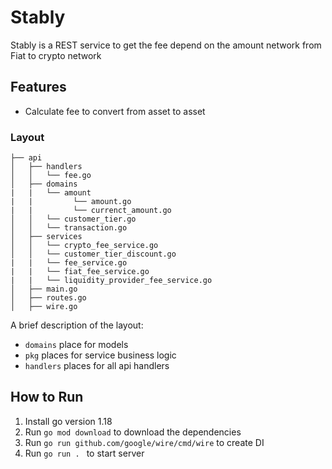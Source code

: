 # Stably

Stably is a REST service to get the fee depend on the amount network from Fiat to crypto network

## Features

- Calculate fee to convert from asset to asset



### Layout

```tree
├── api
│   ├── handlers
│   │   └── fee.go
│   ├── domains
|   |   └── amount
|   |         └── amount.go
|   |         └── currenct_amount.go
│   │   └── customer_tier.go
│   │   └── transaction.go
│   ├── services
│   │   └── crypto_fee_service.go
│   │   └── customer_tier_discount.go
|   |   └── fee_service.go
|   |   └── fiat_fee_service.go
|   |   └── liquidity_provider_fee_service.go
│   ├── main.go
│   ├── routes.go
│   ├── wire.go
```

A brief description of the layout:

* `domains` place for models
* `pkg` places for service business logic
* `handlers` places for all api handlers


## How to Run
1. Install go version 1.18
2. Run `go mod download` to download the dependencies
3. Run `go run github.com/google/wire/cmd/wire` to create DI
4. Run `go run . ` to start server
